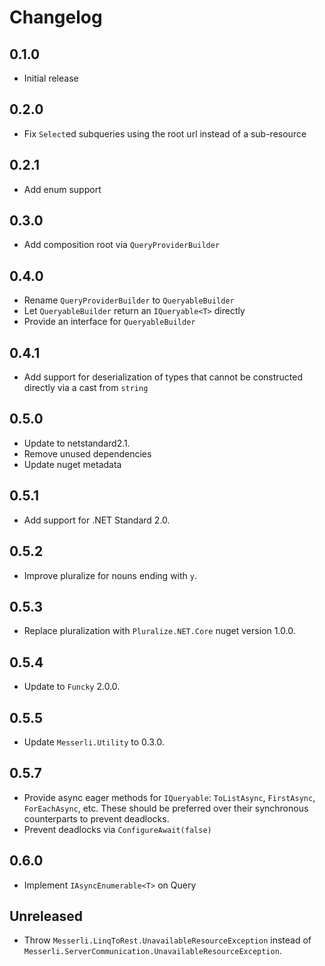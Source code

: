# Changelog

## 0.1.0
- Initial release

## 0.2.0
- Fix `Select`ed subqueries using the root url instead of a sub-resource

## 0.2.1
- Add enum support

## 0.3.0
- Add composition root via `QueryProviderBuilder`

## 0.4.0
- Rename `QueryProviderBuilder` to `QueryableBuilder`
- Let `QueryableBuilder` return an `IQueryable<T>` directly
- Provide an interface for `QueryableBuilder`

## 0.4.1
- Add support for deserialization of types that cannot be constructed directly via a cast from `string`

## 0.5.0
- Update to netstandard2.1.
- Remove unused dependencies
- Update nuget metadata

## 0.5.1
- Add support for .NET Standard 2.0.

## 0.5.2
- Improve pluralize for nouns ending with `y`.

## 0.5.3
- Replace pluralization with `Pluralize.NET.Core` nuget version 1.0.0.

## 0.5.4
- Update to `Funcky` 2.0.0.

## 0.5.5
- Update `Messerli.Utility` to 0.3.0.

## 0.5.7
- Provide async eager methods for `IQueryable`: `ToListAsync`, `FirstAsync`, `ForEachAsync`, etc.
  These should be preferred over their synchronous counterparts to prevent deadlocks.
- Prevent deadlocks via `ConfigureAwait(false)`

## 0.6.0
- Implement `IAsyncEnumerable<T>` on Query

## Unreleased
* Throw `Messerli.LinqToRest.UnavailableResourceException` instead of `Messerli.ServerCommunication.UnavailableResourceException`.
